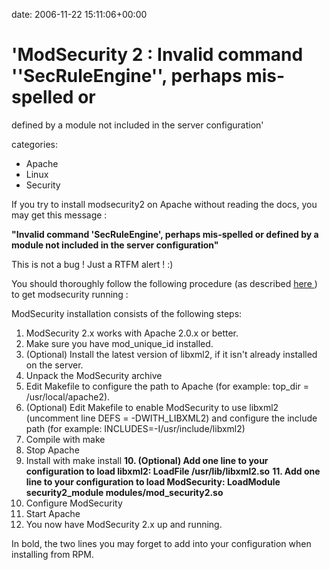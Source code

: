 


date: 2006-11-22 15:11:06+00:00


# 'ModSecurity 2 : Invalid command ''SecRuleEngine'', perhaps mis-spelled or
  defined by a module not included in the server configuration'

categories:
- Apache
- Linux
- Security


If you try to install modsecurity2 on Apache without reading the docs, you may get this message :

**"Invalid command 'SecRuleEngine', perhaps mis-spelled or defined by a module not included in the server configuration"**

This is not a bug ! Just a RTFM alert ! :)

You should thoroughly follow the following procedure (as described [here ](http://www.modsecurity.org/documentation/modsecurity-apache/2.0.2/modsecurity2-apache-reference.html#02-installation)) to get modsecurity running :

<!-- more -->

ModSecurity installation consists of the following steps:

1. ModSecurity 2.x works with Apache 2.0.x or better.
2. Make sure you have mod_unique_id installed.
3. (Optional) Install the latest version of libxml2, if it isn't already installed on the server.
4. Unpack the ModSecurity archive
5. Edit Makefile to configure the path to Apache (for example: top_dir = /usr/local/apache2).
6. (Optional) Edit Makefile to enable ModSecurity to use libxml2 (uncomment line DEFS = -DWITH_LIBXML2) and configure the include path (for example: INCLUDES=-I/usr/include/libxml2)
7. Compile with make
8. Stop Apache
9. Install with make install
**10. (Optional) Add one line to your configuration to load libxml2: LoadFile /usr/lib/libxml2.so**
**11. Add one line to your configuration to load ModSecurity: LoadModule security2_module modules/mod_security2.so**
12. Configure ModSecurity
13. Start Apache
14. You now have ModSecurity 2.x up and running.

In bold, the two lines you may forget to add into your configuration when installing from RPM.
